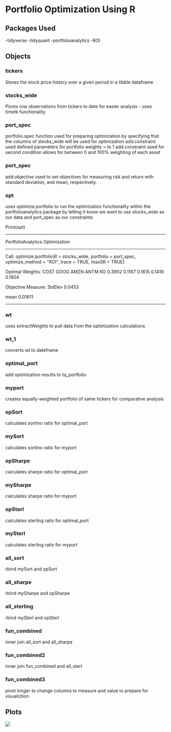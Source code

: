# Portfolio Optimization Using R

## Packages Used 
-tidyverse
-tidyquant
-portfolioanalytics
-ROI

## Objects 

### tickers
Stores the stock price history over a given period in a tibble dataframe

### stocks_wide
Pivots row observations from tickers to date for easier analysis - uses timetk functionality

### port_spec 
portfolio.spec function used for preparing optimization by specifying that the columns of stocks_wide will be used for optimization
add.constraint used defined parameters for portfolio weights = to 1
add.constraint used for second condition allows for between 0 and 100% weighting of each asset

### port_spec
add.objective used to set objectives for measuring risk and return with standard deviation, and mean, respectively.

### opt
uses optimize.portfolio to run the optimization functionality within the portfolioanalytics package by letting it know we want to use stocks_wide as our data and port_spec as our constraints

Print(opt)
***********************************
PortfolioAnalytics Optimization
***********************************
Call:
optimize.portfolio(R = stocks_wide, portfolio = port_spec, optimize_method = "ROI", 
    trace = TRUE, maxSR = TRUE)

Optimal Weights:
  COST   GOOG   AMZN   ANTM     KO 
0.3902 0.1167 0.1615 0.1419 0.1924 

Objective Measure:
StdDev 
0.0453 

   mean 
0.01611 
************************************
### wt
uses extractWeights to pull data from the optimization calculations

### wt_1
converts wt to dateframe

### optimal_port
add optimization results to tq_portfolio

### myport
creates equally-weighted portfolio of same tickers for comparative analysis

### opSort
calculates sortino ratio for optimal_port

### mySort
calculates sortino ratio for myport

### opSharpe
calculates sharpe ratio for optimal_port

### mySharpe
calculates sharpe ratio for myport

### opSterl
calculates sterling ratio for optimal_port

### mySterl
calculates sterling ratio for myport

### all_sort
rbind mySort and opSort

### all_sharpe
rbind mySharpe and opSharpe

### all_sterling
rbind mySterl and opSterl

### fun_combined
inner join all_sort and all_sharpe

### fun_combined2
inner join fun_combined and all_sterl

### fun_combined3
pivot longer to change columns to measure and value to prepare for visualiztion

## Plots
![](Images/filename%20EfficientFrontier.jpeg)

